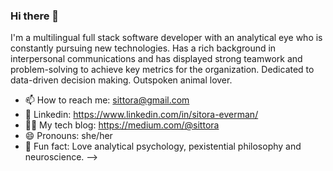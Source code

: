 ### Hi there 👋

I'm a multilingual full stack software developer with an analytical eye who is constantly pursuing new technologies. Has a rich background in interpersonal communications and has displayed strong teamwork and problem-solving to achieve key metrics for the organization. Dedicated to data-driven decision making. Outspoken animal lover.


- 📫 How to reach me: sittora@gmail.com
- 💼 Linkedin: https://www.linkedin.com/in/sitora-everman/
- ✍🏻 My tech blog: https://medium.com/@sittora
- 😄 Pronouns: she/her
- 🧠 Fun fact: Love analytical psychology, pexistential philosophy and neuroscience.
-->
